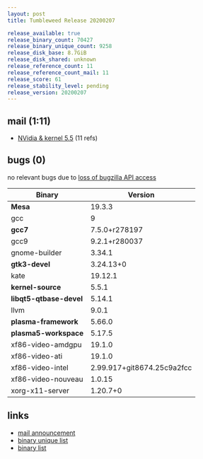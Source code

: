 ```yaml
---
layout: post
title: Tumbleweed Release 20200207

release_available: true
release_binary_count: 70427
release_binary_unique_count: 9258
release_disk_base: 8.7GiB
release_disk_shared: unknown
release_reference_count: 11
release_reference_count_mail: 11
release_score: 61
release_stability_level: pending
release_version: 20200207
---
```


## mail (1:11)

- [NVidia & kernel 5.5](https://lists.opensuse.org/opensuse-factory/2020-02/msg00242.html) (11 refs)

## bugs (0)

<!--more-->

no relevant bugs due to [loss of bugzilla API access](https://bugzilla.opensuse.org/show_bug.cgi?id=1157722)

Binary | Version
--- | ---
**Mesa** | 19.3.3
gcc | 9
**gcc7** | 7.5.0+r278197
gcc9 | 9.2.1+r280037
gnome-builder | 3.34.1
**gtk3-devel** | 3.24.13+0
kate | 19.12.1
**kernel-source** | 5.5.1
**libqt5-qtbase-devel** | 5.14.1
llvm | 9.0.1
**plasma-framework** | 5.66.0
**plasma5-workspace** | 5.17.5
xf86-video-amdgpu | 19.1.0
xf86-video-ati | 19.1.0
xf86-video-intel | 2.99.917+git8674.25c9a2fcc
xf86-video-nouveau | 1.0.15
xorg-x11-server | 1.20.7+0

## links

- [mail announcement](https://lists.opensuse.org/opensuse-factory/2020-02/msg00240.html)
- [binary unique list](http://download.opensuse.org/history/20200207/rpm.unique.list)
- [binary list](http://download.opensuse.org/history/20200207/rpm.list)

